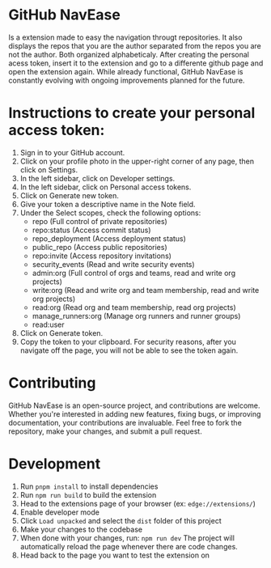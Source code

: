 # GitHub NavEase
Is a extension made to easy the navigation througt repositories.
It also displays the repos that you are the author separated from the
repos you are not the author. Both organized alphabeticaly.
After creating the personal acess token, insert it to the extension and 
go to a differente github page and open the extension again.
While already functional, GitHub NavEase is constantly evolving with 
ongoing improvements planned for the future. 

# Instructions to create your personal access token:

1. Sign in to your GitHub account.
2. Click on your profile photo in the upper-right corner of any page, then click on Settings.
3. In the left sidebar, click on Developer settings.
4. In the left sidebar, click on Personal access tokens.
5. Click on Generate new token.
6. Give your token a descriptive name in the Note field.
7. Under the Select scopes, check the following options:
   - repo (Full control of private repositories)
   - repo:status (Access commit status)
   - repo_deployment (Access deployment status)
   - public_repo (Access public repositories)
   - repo:invite (Access repository invitations)
   - security_events (Read and write security events)
   - admin:org (Full control of orgs and teams, read and write org projects)
   - write:org (Read and write org and team membership, read and write org    projects)
   - read:org (Read org and team membership, read org projects)
   - manage_runners:org (Manage org runners and runner groups)
   - read:user
8. Click on Generate token.
9. Copy the token to your clipboard. For security reasons, after you navigate off the page, you will not be able to see the token again.

# Contributing
GitHub NavEase is an open-source project, and contributions are welcome. Whether you're interested in adding new features, fixing bugs, or improving documentation, your contributions are invaluable. Feel free to fork the repository, make your changes, and submit a pull request.

# Development

1. Run `pnpm install` to  install dependencies
2. Run `npm run build` to build the extension
3. Head to the extensions page of your browser (ex:
   `edge://extensions/`)
4. Enable developer mode
5. Click `Load unpacked` and select the `dist` folder of this project
6. Make your changes to the codebase
7. When done with your changes, run: `npm run dev` The project will automatically reload the page whenever there are code changes.
8. Head back to the page you want to test the extension on